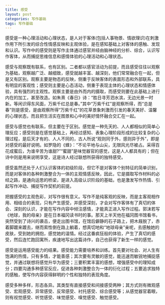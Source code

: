 ```yaml
---
title: 感受
layout: post
categories: 写作基础
tags: 写作基础
---
```


感受是一种心理活动和心理状态，是人对于客体(包括人事物景、情欲理识)在刺激作用下所引发的综合性情感反映和主观体验，是在感知基础上对客体的感触、发现和认识。写作中的感受则是写作主体通过感官并经由脑神经的分析、综合，认识写作客体，从而捕捉思维信息和感情体验的心理活动和心理状态。

感受与观察既有联系，也有区别。二者都以感官活动为前提，而且感受往往以观察为基础，观察越广泛、越细致，感受就越丰富、越深刻，他们常常融合在一起，但是又有区别。观察主要是物态的反映，侧重于反映客体的表面形态和外部联系，具有明显的客观性；感受则主要是心态活动，侧重于表现主体的心理状态和情感体验，具有强烈的主观性。观察主要是由外而内的摄取，而感受则要在此基础上进行内在的加工，甚至改造。如朱熹《春日》诗：“胜日寻芳泗水滨，无边光景一时新。等闲识得东风面，万紫千红总是春。”其中“万紫千红”是观察所得，而“总是春”则是感受，是由观察所得“万紫千红”的花草景象刺激而引发的春天美好、温馨的心理状态，而且把生活实在图景和心中的美好情怀融合交汇在一起。

感受与感觉也有联系，但主要在于区别。感觉是一种先天的、人人都相似的简单心理反应；感受则是在感觉基础上，再经过感知、表象心理阶段形成的比较复杂的心理过程，是后天才有的、人人不同的，古人所说“观则同于外，感则异于外”，即是对感受的最好说明。如罗隐的《蜂》：“不论平地与山尖，无限风光尽被占。采得百花成蜜后，为谁辛苦为谁甜?”“蜜甜”是味觉器官的感觉，这是人人都具有的；但在诗中则是用来说明享受，这是诗人经过联想所获得的独特感受。

感受虽然还处于人们认识客体的初级阶段，但它不是对客体个别特征的简单识别，而是对客体的各种刺激整合为一体的主观情感反映，因此，它是摄取写作材料的必经之路，是通向运思的桥梁，是进入高级认识阶段的基础，也是激发写作热情、引起写作冲动、捕捉写作契机的前提。

把握感受的主观色彩，对写作很有意义。写作不是纯客观的反映，而是主客观相作用、相结合的表现，只有产生感受，并感受深刻，才会对写作客体有了真切的体会、深刻的认识，才能在写作内容中倾注感情，才能真正进入写作过程。郭沫若写《地球，我的母亲》是在日本福冈读书时的事。那天上半天他在福冈图书馆看书，突然受到了诗兴的袭击，便走出图书馆，在馆后僻静的石子路上，把木屐脱了，赤着脚踱来踱去，继而索性倒在路上躺着，想真切地和“地球母亲”亲呢，去感触她的皮肤，受到她的拥抱，感觉她的温情。经过这番疯狂般的体验，产生了真切的感受，然后连忙跑回寓所，疾速地写出这篇诗作，自己也获得了新生一样的感觉。

感受是运用感受能力的结果。感受能力需要培养和训练。首先要对社会、对人生有饱满的热情，只有多情，才能善感；其次要有灵敏的感觉，能迅速而敏锐地捕捉感觉，并通过联想将感觉升华为感受；三要积累丰富的感想，增强感受中的理知成分；四要沟通多种感官反应，促进各种刺激整合为一体的衍化过程；五要追求独特的感触，使写作内容获得鲜明的个性和独特的表现角度。

感受多种多样，形态各异。其类型有直接感受和间接感受两种；其方式则有微观感受、宏观感受、异常感受、反常感受、衬托感受、综合感受等；从感觉器官着眼，则有视觉感受、听觉感受、味觉感受、嗅觉感受、触觉感受。 